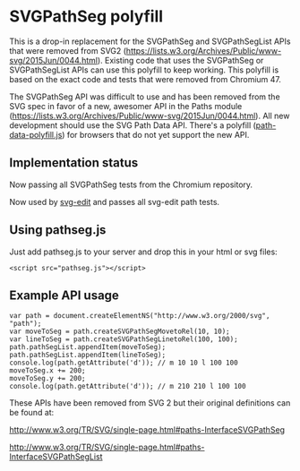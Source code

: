 # SVGPathSeg polyfill

This is a drop-in replacement for the SVGPathSeg and SVGPathSegList APIs that were removed from SVG2 (https://lists.w3.org/Archives/Public/www-svg/2015Jun/0044.html). Existing code that uses the SVGPathSeg or SVGPathSegList APIs can use this polyfill to keep working. This polyfill is based on the exact code and tests that were removed from Chromium 47.

The SVGPathSeg API was difficult to use and has been removed from the SVG spec in favor of a new, awesomer API in the Paths module (https://lists.w3.org/Archives/Public/www-svg/2015Jun/0044.html). All new development should use the SVG Path Data API. There's a polyfill ([path-data-polyfill.js](https://github.com/jarek-foksa/path-data-polyfill.js)) for browsers that do not yet support the new API.

## Implementation status

Now passing all SVGPathSeg tests from the Chromium repository.

Now used by [svg-edit](https://github.com/SVG-Edit/svgedit) and passes all svg-edit path tests.

## Using pathseg.js
Just add pathseg.js to your server and drop this in your html or svg files:
```
<script src="pathseg.js"></script>
```

## Example API usage
```
var path = document.createElementNS("http://www.w3.org/2000/svg", "path");
var moveToSeg = path.createSVGPathSegMovetoRel(10, 10);
var lineToSeg = path.createSVGPathSegLinetoRel(100, 100);
path.pathSegList.appendItem(moveToSeg);
path.pathSegList.appendItem(lineToSeg);
console.log(path.getAttribute('d')); // m 10 10 l 100 100
moveToSeg.x += 200;
moveToSeg.y += 200;
console.log(path.getAttribute('d')); // m 210 210 l 100 100
```

These APIs have been removed from SVG 2 but their original definitions can be found at:

http://www.w3.org/TR/SVG/single-page.html#paths-InterfaceSVGPathSeg

http://www.w3.org/TR/SVG/single-page.html#paths-InterfaceSVGPathSegList
